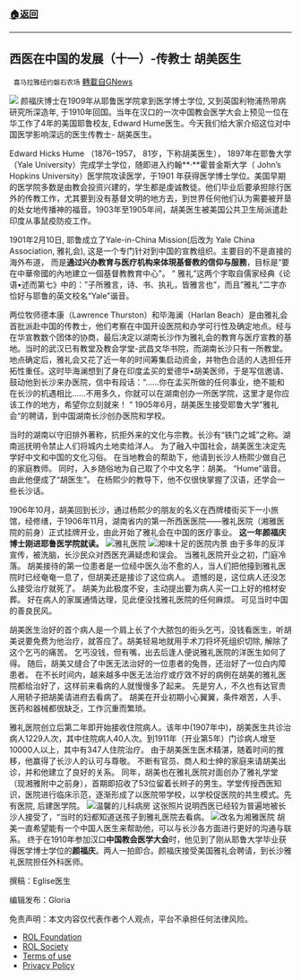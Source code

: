 ###  [:house:返回](README.md)
---


## 西医在中国的发展（十一）-传教士 胡美医生
` 喜马拉雅纽约磐石农场` [轉載自GNews](https://gnews.org/zh-hans/2412792/)

![](https://assets.gnews.org/wp-content/uploads/2022/04/IMG_5033.jpg) 
颜福庆博士在1909年从耶鲁医学院拿到医学博士学位, 又到英国利物浦热带病研究所深造年, 于1910年回国。当年在汉口的一次中国教会医学大会上预见一位在华工作了4年的美国耶鲁校友, Edward Hume医生。今天我们给大家介绍这位对中国医学影响深远的医生传教士- 胡美医生。
 
Edward Hicks Hume （1876–1957， 81岁，下称胡美医生）， 1897年在耶鲁大学（Yale University）完成学士学位，随即进入约翰**·**霍普金斯大学（ John’s Hopkins University）医学院攻读医学，于1901 年获得医学博士学位。美国早期的医学院多数是由教会投资兴建的，学生都是虔诚教徒。他们毕业后要承担除行医外的传教工作，尤其要到没有基督文明的地方去，到世界任何他们认为需要被开垦的处女地传播神的福音。1903年至1905年间，胡美医生被美国公共卫生局派遣赴印度从事鼠疫防疫工作。
 
1901年2月10日, 耶鲁成立了Yale-in-China Mission(后改为 Yale China Association, 雅礼会), 这是一个专门针对到中国的宣教组织。主要目的不是直接的海外布道， 而是**通过兴办教育与医疗机构来体現基督教的信仰与服務**，目标是“要在中華帝國的內地建立一個基督教教育中心”。 “ 雅礼”这两个字取自儒家经典《论语•述而第七》中的：”子所雅言，诗、书、执礼，皆雅言也”，而且”雅礼“二字亦恰好与耶鲁的英文校名“Yale”谐音。
 
两位牧师德本康（Lawrence Thurston）和毕海澜（Harlan Beach）是由雅礼会首批派赴中国的传教士，他们考察在中国开设医院和办学可行性及确定地点。经与在华宣教数个团体的协商，最后决定以湖南长沙作为雅礼会的教育与医疗宣教的基地。当时的武汉已有教堂及教会学堂-武昌文华书院，而湖南长沙只有一所教堂。 地点确定后，雅礼会又花了近一年的时间筹集启动资金，并物色合适的人选担任开拓性重任。这时毕海澜想到了身在印度孟买的爱德华•胡美医师，于是写信邀请、鼓动他到长沙来办医院，信中有段话：“……你在孟买所做的任何事业，绝不能和在长沙的机遇相比……不用多久，你就可以在湖南创办一所医学院，这里才是你应该工作的地方，希望你立刻就来！ “ 1905年6月，胡美医生接受耶鲁大学”雅礼会“的聘请，到中国湖南长沙创办医院和学校。
 
当时的湖南以守旧排外著称，抗拒外来的文化与宗教。长沙有“铁门之城”之称。湖南巡抚明令禁止人们将城内土地卖给洋人。 为了融入中国社会，胡美医生决定先学好中文和中国的文化习俗。 在当地教会的帮助下，他请到长沙人杨熙少做自己的家庭教师。 同时，入乡随俗地为自己取了个中文名字：胡美。  “Hume”谐音。 由此他便成了“胡医生”。 在杨熙少的教导下，他不仅很快掌握了汉语，还学会一些长沙话。
 
1906年10月，胡美回到长沙，通过杨熙少的朋友的名义在西牌楼街买下一小旅馆，经修缮，于1906年11月，湖南省内的第一所西医医院——雅礼医院（湘雅医院的前身）正式挂牌开业，由此开始了雅礼会在中国的医疗事业。 **这一年颜福庆博士刚进耶鲁医学院就读。**
 ![](https://assets.gnews.org/wp-content/uploads/2022/04/IMG_5030-e1650915817828.jpg)雅礼医院 ![](https://assets.gnews.org/wp-content/uploads/2022/04/IMG_5029.jpg)湘味十足的医院内景 
由于多年的反洋宣传，被洗脑，长沙民众对西医充满疑虑和误会。 当雅礼医院开业之初，门庭冷落。 胡美接待的第一位患者是一位经中医久治不愈的人，当人们把他擡到雅礼医院时已经奄奄一息了，但胡美还是接诊了这位病人。 遗憾的是，这位病人还没怎么接受治疗就死了。 胡美为此极度不安，主动提出要为病人买一口上好的棺材安葬。 好在病人的家属通情达理，见此便没找雅礼医院的任何麻烦。 可见当时中国的善良民风。
 
胡美医生治好的首个病人是一个肩上长了个大脓包的街头乞丐，没钱看医生，听胡美说要免费为他治疗，就答应了。胡美轻易地就用手术刀将坏死组织切除, 解除了这个乞丐的痛苦。 乞丐没钱，但有嘴，出去后逢人便说雅礼医院的洋医生如何了得。 随后，胡美又缝合了中医无法治好的一位患者的兔唇，还治好了一位白内障患者。 在不长时间内，越来越多中医无法治疗或疗效不好的病例在胡美的雅礼医院都给治好了，这样前来看病的人就慢慢多了起来。 先是穷人，不久也有达官贵人用轿子把胡美请进府去看病了。 胡美在开业初期小心翼翼，条件艰苦，人手、医药和器械都很缺乏，工作沉重而繁琐。
 
雅礼医院创立后第二年即开始接收住院病人。该年中(1907年中)，胡美医生共诊治病人1229人次，其中住院病人40人次。到1911年（开业第5年）门诊病人增至10000人以上，其中有347人住院治疗。 由于胡美医生医术精湛，随着时间的推移，他赢得了长沙人的认可与尊敬。 不断有官员、商人和士绅的家庭来请胡美出诊，并和他建立了良好的关系。 同年，胡美也在雅礼医院对面创办了雅礼学堂（现湘雅附中之前身），首期即招收了53位留着长辫子的男生。学堂传授西医知识，医院进行临床示范，逐渐形成了以医院带学校，以学校促医院的共生模式。先有医院, 后建医学院。
 ![](https://assets.gnews.org/wp-content/uploads/2022/04/IMG_5032.jpg)温馨的儿科病房 
这张照片说明西医已经较为普遍地被长沙人接受了，“当时的妇都知道送孩子到雅礼医院去看病。
 ![](https://assets.gnews.org/wp-content/uploads/2022/04/IMG_5031.jpg)改名为湘雅医院 
胡美一直希望能有一个中国人医生来帮助他，可以与长沙各方面进行更好的沟通与联系。 终于在1910年参加汉口**中国教会医学大会**时，他见到了刚从耶鲁大学毕业获得医学博士学位的**颜福庆**。两人一拍即合。颜福庆接受美国雅礼会聘请，到长沙雅礼医院担任外科医师。

撰稿：Eglise医生
 
编辑发布：Gloria

免责声明：本文内容仅代表作者个人观点，平台不承担任何法律风险。
  
- [ROL Foundation](https://rolfoundation.org/)
- [ROL Society](https://rolsociety.org/)
- [Terms of use](https://gnews.org/terms-of-use-3/)
- [Privacy Policy](https://gnews.org/privacy-policy/)
